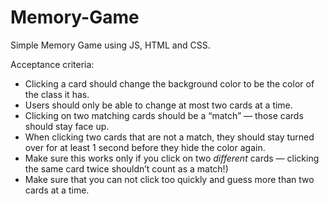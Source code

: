 # Memory-Game
Simple Memory Game using JS, HTML and CSS.


Acceptance criteria:
- Clicking a card should change the background color to be the color of the class it has.
- Users should only be able to change at most two cards at a time.
- Clicking on two matching cards should be a “match” — those cards should stay face up.
- When clicking two cards that are not a match, they should stay turned over for at least 1 second before they hide the color again.
- Make sure this works only if you click on two *different* cards — clicking the same card twice shouldn’t      count as a match!)
- Make sure that you can not click too quickly and guess more than two cards at a time.
